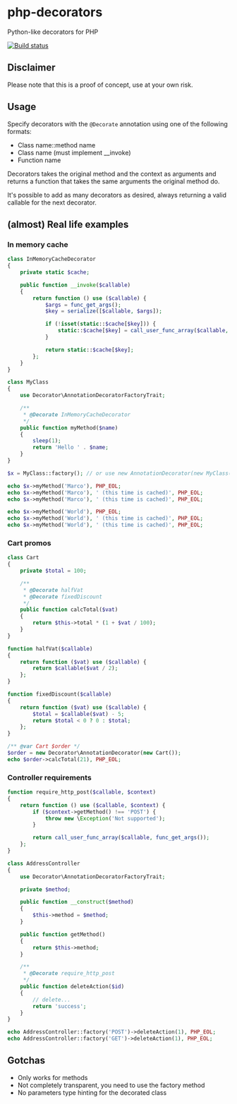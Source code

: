 php-decorators
==============

Python-like decorators for PHP

[![Build status](https://travis-ci.org/marcojetson/php-decorators.svg?branch=master)](https://travis-ci.org/marcojetson/php-decorators)

Disclaimer
----------

Please note that this is a proof of concept, use at your own risk.

Usage
-----

Specify decorators with the ```@Decorate``` annotation using one of the following formats:

- Class name::method name
- Class name (must implement __invoke)
- Function name

Decorators takes the original method and the context as arguments and returns a function that takes the same arguments the original method do.

It's possible to add as many decorators as desired, always returning a valid callable for the next decorator.

(almost) Real life examples
---------------------------

### In memory cache

```php
class InMemoryCacheDecorator
{
    private static $cache;

    public function __invoke($callable)
    {
        return function () use ($callable) {
            $args = func_get_args();
            $key = serialize([$callable, $args]);

            if (!isset(static::$cache[$key])) {
                static::$cache[$key] = call_user_func_array($callable, $args);
            }

            return static::$cache[$key];
        };
    }
}

class MyClass
{
    use Decorator\AnnotationDecoratorFactoryTrait;

    /**
     * @Decorate InMemoryCacheDecorator
     */
    public function myMethod($name)
    {
        sleep(1);
        return 'Hello ' . $name;
    }
}

$x = MyClass::factory(); // or use new AnnotationDecorator(new MyClass());

echo $x->myMethod('Marco'), PHP_EOL;
echo $x->myMethod('Marco'), ' (this time is cached)', PHP_EOL;
echo $x->myMethod('Marco'), ' (this time is cached)', PHP_EOL;

echo $x->myMethod('World'), PHP_EOL;
echo $x->myMethod('World'), ' (this time is cached)', PHP_EOL;
echo $x->myMethod('World'), ' (this time is cached)', PHP_EOL;
```

### Cart promos

```php
class Cart
{
    private $total = 100;

    /**
     * @Decorate halfVat
     * @Decorate fixedDiscount
     */
    public function calcTotal($vat)
    {
        return $this->total * (1 + $vat / 100);
    }
}

function halfVat($callable)
{
    return function ($vat) use ($callable) {
        return $callable($vat / 2);
    };
}

function fixedDiscount($callable)
{
    return function ($vat) use ($callable) {
        $total = $callable($vat) - 5;
        return $total < 0 ? 0 : $total;
    };
}

/** @var Cart $order */
$order = new Decorator\AnnotationDecorator(new Cart());
echo $order->calcTotal(21), PHP_EOL;
```

### Controller requirements

```php
function require_http_post($callable, $context)
{
    return function () use ($callable, $context) {
        if ($context->getMethod() !== 'POST') {
            throw new \Exception('Not supported');
        }

        return call_user_func_array($callable, func_get_args());
    };
}

class AddressController
{
    use Decorator\AnnotationDecoratorFactoryTrait;

    private $method;

    public function __construct($method)
    {
        $this->method = $method;
    }

    public function getMethod()
    {
        return $this->method;
    }

    /**
     * @Decorate require_http_post
     */
    public function deleteAction($id)
    {
        // delete...
        return 'success';
    }
}

echo AddressController::factory('POST')->deleteAction(1), PHP_EOL;
echo AddressController::factory('GET')->deleteAction(1), PHP_EOL;
```

Gotchas
-------

- Only works for methods
- Not completely transparent, you need to use the factory method
- No parameters type hinting for the decorated class
